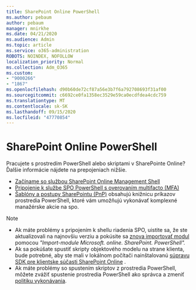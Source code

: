 ```yaml
---
title: SharePoint Online PowerShell
ms.author: pebaum
author: pebaum
manager: mnirkhe
ms.date: 04/21/2020
ms.audience: Admin
ms.topic: article
ms.service: o365-administration
ROBOTS: NOINDEX, NOFOLLOW
localization_priority: Normal
ms.collection: Adm_O365
ms.custom:
- "9000266"
- "1867"
ms.openlocfilehash: d90b60de72cf87a56e3b7f6a792708693f31af00
ms.sourcegitcommit: c6692ce0fa1358ec3529e59ca0ecdfdea4cdc759
ms.translationtype: MT
ms.contentlocale: sk-SK
ms.lasthandoff: 09/15/2020
ms.locfileid: "47770854"
---
```

# <a name="sharepoint-online-powershell"></a>SharePoint Online PowerShell

Pracujete s prostredím PowerShell alebo skriptami v SharePointe Online? Ďalšie informácie nájdete na prepojeniach nižšie.
- [Začíname so službou SharePoint Online Management Shell](https://docs.microsoft.com/powershell/sharepoint/sharepoint-online/connect-sharepoint-online?view=sharepoint-ps)
- [Pripojenie k službe SPO PowerShell s overovaním multifacto (MFA)](https://docs.microsoft.com/powershell/sharepoint/sharepoint-online/connect-sharepoint-online?view=sharepoint-ps#to-connect-with-multifactor-authentication-mfa)
- [Šablóny a postupy SharePointu (PnP)](https://docs.microsoft.com/powershell/sharepoint/sharepoint-pnp/sharepoint-pnp-cmdlets?view=sharepoint-ps) obsahujú knižnicu príkazov prostredia PowerShell, ktoré vám umožňujú vykonávať komplexné manažérske akcie na spo.

> [!NOTE]
> - Ak máte problémy s pripojením k shellu riadenia SPO, uistite sa, že ste aktualizovali na najnovšiu verziu a pokúsite sa [znova importovať modul](https://docs.microsoft.com/powershell/developer/module/importing-a-powershell-module) pomocou *"Import-module Microsoft. online. SharePoint. PowerShell".*
> - Ak sa pokúšate spustiť skripty objektového modelu na strane klienta, bude potrebné, aby ste mali v lokálnom počítači nainštalovanú [súpravu SDK pre klientske súčasti SharePoint Online](https://www.microsoft.com/download/details.aspx?id=42038) .
> - Ak máte problémy so spustením skriptov z prostredia PowerShell, môžete zvážiť spustenie prostredia PowerShell ako správca a zmeniť [politiku vykonávania](https://docs.microsoft.com/powershell/module/microsoft.powershell.core/about/about_execution_policies?view=powershell-6).